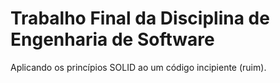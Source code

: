 # Trabalho Final da Disciplina de Engenharia de Software
Aplicando os princípios SOLID ao um código incipiente (ruim).
